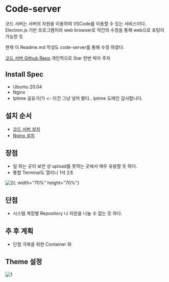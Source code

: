 # Code-server

코드 서버는 서버의 자원을 이용하여 VSCode를 이용할 수 있는 서비스이다.
Electron.js 기반 프로그램이라 web browser로 약간의 수정을 통해 web으로 포팅이 가능한 듯

현재 이 Readme.md 작성도 code-server를 통해 수정 하였다.

<a href="https://github.com/cdr/code-server">코드 서버 Github Repo</a>
<span>개인적으로 Star 한번 박아 주자</span> 

## Install Spec 

 - Ubuntu 20.04
 - Nginx
 - Iptime 공유기(?) <- 이건 그냥 넣어 봤다.. iptime 도메인 감사합니다.


## 설치 순서

 - <a href="https://github.com/och5351/code-server/blob/main/code-server.md">코드 서버 설치</a>
 - <a href="https://github.com/och5351/code-server/blob/main/Nginx.md">Nginx 설치</a>

## 장점

 - 일 하는 곳이 보안 상 upload를 못하는 곳에서 매우 유용할 듯 하다. 
 - 통합 Terminal도 열리니 1석 2조

![2](https://user-images.githubusercontent.com/45858414/123279746-1b270800-d543-11eb-9af1-f987705cb553.png){: width="70%" height="70%"}

## 단점

 - 시스템 계정별 Repository 나 자원을 나눌 수 없는 듯 하다.

## 추 후 계획

 - 단점 극복을 위한 Container 화

 ## Theme 설정

 ![1](https://user-images.githubusercontent.com/45858414/123279277-ac49af00-d542-11eb-8fd0-9e29200783e3.png)
